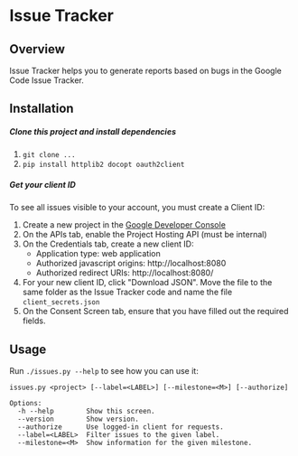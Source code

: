 # Issue Tracker

## Overview

Issue Tracker helps you to generate reports based on bugs in the Google Code Issue Tracker.

## Installation

##### Clone this project and install dependencies

1. `git clone ...`
2. `pip install httplib2 docopt oauth2client`


##### Get your client ID

To see all issues visible to your account, you must create a Client ID:

1. Create a new project in the [Google Developer Console](console.developers.google.com)
2. On the APIs tab, enable the Project Hosting API (must be internal)
3. On the Credentials tab, create a new client ID:
    * Application type: web application
    * Authorized javascript origins: http://localhost:8080
    * Authorized redirect URIs: http://localhost:8080/
4. For your new client ID, click "Download JSON". Move the file to the same folder as the Issue Tracker code
and name the file `client_secrets.json`
5. On the Consent Screen tab, ensure that you have filled out the required fields.


## Usage

Run `./issues.py --help` to see how you can use it:

    issues.py <project> [--label=<LABEL>] [--milestone=<M>] [--authorize]

    Options:
	  -h --help        Show this screen.
	  --version        Show version.
	  --authorize      Use logged-in client for requests.
	  --label=<LABEL>  Filter issues to the given label.
	  --milestone=<M>  Show information for the given milestone.